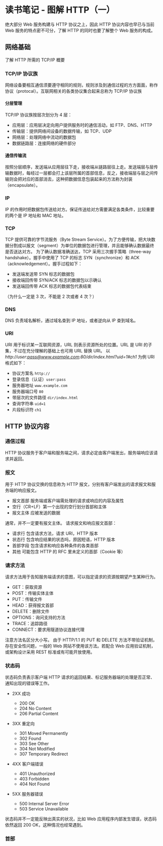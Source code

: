 # 读书笔记 - 图解 HTTP（一）

绝大部分 Web 服务构建与 HTTP 协议之上，因此 HTTP 协议内容也早已与当前 Web 服务的特点密不可分，了解 HTTP 的同时也要了解整个 Web 服务的构成。

## 网络基础

了解 HTTP 所需的 TCP/IP 概要

### TCP/IP 协议族

网络设备要相互通信须要遵守相同的规则，规则涉及到通信过程的方方面面，称作协议（protocal）。互联网相关的各类协议集合起来总称为 TCP/IP 协议族

#### 分层管理

TCP/IP 协议族按层次划分为 4 层：

-   应用层：应用层决定向用户提供服务时的通信活动，如 FTP、DNS、HTTP
-   传输层：提供网络间设备的数据传输，如 TCP、UDP
-   网络层：处理网络中流动的数据包
-   数据链路层：连接网络的硬件部分

#### 通信传输流

按照分层顺序，发送端从应用层往下走，接收端从链路层往上走。发送端层与层传输数据时，每经过一层都会打上该层所属的首部信息，反之，接收端层与层之间传输则会把对应的首部消去，这种把数据信息包装起来的方法称为封装（encapsulate）。

### IP

IP 的作用时把数据包传送给对方。保证传送给对方需要满足各类条件，比较重要的两个是 IP 地址和 MAC 地址。

### TCP

TCP 提供可靠的字节流服务（Byte Stream Service）。为了方便传输，把大块数据分割成以报文（segment）为单位的数据包进行管理，并且能够确认数据最终是否送达对方。
为了确认数据准确送达，TCP 采用三次握手策略（three-way handshake）。握手中使用了 TCP 的标志 SYN（synchronize）和 ACK（acknowledgement）。握手过程如下：

-   发送端发送带 SYN 标志的数据包
-   接收端回传带 SYN/ACK 标志的数据包以示确认
-   发送端回传带 ACK 标志的数据包代表结束

（为什么一定是 3 次，不能是 2 次或者 4 次？）

### DNS

DNS 负责域名解析，通过域名查到 IP 地址，或者逆向从 IP 查到域名。

### URI

URI 用于标识某一互联网资源，URL 则表示资源所处的位置。URL 是 URI 的子集，不过在充分理解的基础上也可用 URL 替换 URI。
以 _http://user:pass@www.example.com:80/dir/index.html?uid=1#ch1_ 为例 URI 格式如下：

-   协议方案名 `http://`
-   登录信息（认证）`user:pass`
-   服务器地址 `www.example.com`
-   服务器端口号 `80`
-   带层次的文件路径 `dir/index.html`
-   查询字符串 `uid=1`
-   片段标识符 `ch1`

## HTTP 协议内容

### 通信过程

HTTP 协议服务于客户端和服务端之间，请求必定由客户端发出，服务端响应该请求并返回。

### 报文

用于 HTTP 协议交换的信息称为 HTTP 报文，分别有客户端发出的请求报文和服务端的响应报文。

-   报文首部 服务端或客户端需处理的请求或响应的内容及属性
-   空行（CR+LF）第一个出现的空行划分首部和主体
-   报文主体 应被发送的数据

通常，并不一定要有报文主体。
请求报文和响应报文首部：

-   请求行 包含请求方法，请求 URI，HTTP 版本
-   状态行 包含响应结果的状态吗，原因短语，HTTP 版本
-   首部字段 包含请求和响应各种条件的各类首部
-   其他 可能包含 HTTP 的 RFC 里未定义的首部（Cookie 等）

### 请求方法

请求方法用于告知服务端请求的意图，可以指定请求的资源按期望产生某种行为。

-   GET：获取资源
-   POST：传输实体主体
-   PUT：传输文件
-   HEAD：获得报文首部
-   DELETE：删除文件
-   OPTIONS：询问支持的方法
-   TRACE：追踪路径
-   CONNECT：要求用隧道协议连接代理

注意方法名区分大小写。
由于 HTTP/1.1 的 PUT 和 DELETE 方法不带验证机制，存在安全性问题，一般的 Web 网站不使用该方法。若配合 Web 应用验证机制，或架构设计采用 REST 标准或有可能开放使用。

### 状态码

状态码负责表示客户端 HTTP 请求的返回结果、标记服务器端的处理是否正常、通知出现的错误等工作。

-   2XX 成功

    -   200 OK
    -   204 No Content
    -   206 Partial Content

-   3XX 重定向

    -   301 Moved Permanently
    -   302 Found
    -   303 See Other
    -   304 Not Modified
    -   307 Temporary Redirect

-   4XX 客户端错误

    -   401 Unauthorized
    -   403 Forbidden
    -   404 Not Found

-   5XX 服务器错误
    -   500 Internal Server Error
    -   503 Service Unavailable

状态码并不一定能反映出真实的状况，比如 Web 应用程序内部发生错误，状态码依然返回 200 OK，这种情况也经常遇到。

### 首部

